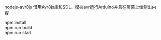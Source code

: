 nodejs-avr8js
借用Avr8js库和SDL，模拟avr运行Arduino并且在屏幕上绘制出内容

npm install  
npm run build  
npm run start  
